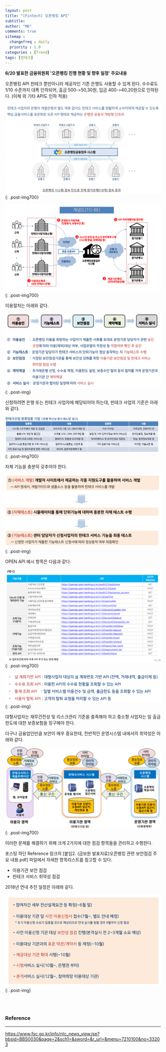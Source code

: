 ```yaml
---
layout: post
title: "[Fintech] 오픈뱅킹 API"
subtitle:
author: "MK"
comments: true
sitemap :
  changefreq : daily
  priority : 1.0
categories : [Trend]
tags: [핀테크]
---
```




**6/20 발표한 금융위원회 '오픈뱅킹 진행 현황 및 향후 일정' 주요내용**

오픈뱅킹 API 핀테크 뿐만아니라 제공자인 기존 은행도 사용할 수 있게 된다.
수수료도 1/10 수준까지 대폭 인하되어, 출금 500->50,30원, 입금 400->40,20원으로 인하된다.
(이체 외 기타 API도 인하 적용)


![img_area](/img/posting/2019-07-05-001-openbanking.PNG){: .post-img700}

![img_area](/img/posting/2019-07-05-002-openbanking.PNG){: .post-img700}


이용절차는 아래와 같다.<br>

![img_area](/img/posting/2019-07-05-003-openbanking.PNG){: .post-img}



신청하려면 은행 또는 핀테크 사업자에 해당되어야 하는데,
핀테크 사업의 기준은 아래와 같다.

![img_area](/img/posting/2019-07-05-004-openbanking.PNG){: .post-img700}



자체 기능을 충분히 갖추어야 한다.

![img_area](/img/posting/2019-07-05-005-openbanking.PNG){: .post-img}



OPEN API 예시 항목은 다음과 같다.

![img_area](/img/posting/2019-07-05-006-openbanking.PNG){: .post-img700}

![img_area](/img/posting/2019-07-05-007-openbanking.PNG){: .post-img}


대형사업자는 재무건전성 및 리스크관리 기준을 충족해야 하고
중소형 사업자는 일 출금한도에 대한 보증보험을 징구해야 한다.

더구나 금융업인만큼 보안이 매우 중요한데, 전반적인 운영시스템 내에서의 취약성은 아래와 같다.

![img_area](/img/posting/2019-07-05-009-openbanking.PNG){: .post-img700}


이러한 문제를 해결하기 위해 크게 2가지에 대한 점검 항목들을 관리하고 수행한다.

포스팅 하단 Reference 링크의 [붙임2. (금보원 발표자료)오픈뱅킹 관련 보안점검 주요 내용.pdf] 파일에서 자세한 항목리스트를 참고할 수 있다.
* 이용기관 보안 점검
* 핀테크 서비스 취약성 점검


2018년 연내 추진 일정은 아래와 같다.

![img_area](/img/posting/2019-07-05-008-openbanking.PNG){: .post-img}



<br><br>
### **Reference**
---
https://www.fsc.go.kr/info/ntc_news_view.jsp?bbsid=BBS0030&page=2&sch1=&sword=&r_url=&menu=7210100&no=33203
